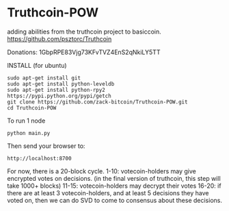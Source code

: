Truthcoin-POW
=============

adding abilities from the truthcoin project to basiccoin. https://github.com/psztorc/Truthcoin

Donations: 1GbpRPE83Vjg73KFvTVZ4EnS2qNkiLY5TT

INSTALL (for ubuntu)

    sudo apt-get install git
    sudo apt-get install python-leveldb
    sudo apt-get install python-rpy2
    https://pypi.python.org/pypi/getch
    git clone https://github.com/zack-bitcoin/Truthcoin-POW.git
    cd Truthcoin-POW

To run 1 node

    python main.py

Then send your browser to:

    http://localhost:8700

For now, there is a 20-block cycle.
1-10: votecoin-holders may give encrypted votes on decisions. (in the final version of truthcoin, this step will take 1000+ blocks)
11-15: votecoin-holders may decrypt their votes
16-20: if there are at least 3 votecoin-holders, and at least 5 decisions they have voted on, then we can do SVD to come to consensus about these decisions.